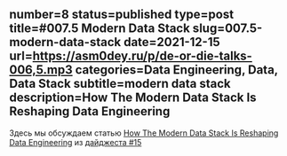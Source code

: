 number=8
status=published
type=post
title=#007.5 Modern Data Stack
slug=007.5-modern-data-stack
date=2021-12-15
url=https://asm0dey.ru/p/de-or-die-talks-006,5.mp3
categories=Data Engineering, Data, Data Stack
subtitle=modern data stack
description=How The Modern Data Stack Is Reshaping Data Engineering
---

Здесь мы обсуждаем статью [How The Modern Data Stack Is Reshaping Data Engineering](https://preset.io/blog/reshaping-data-engineering/) из [дайджеста #15](https://digest.deordie.org/15_The_good_the_bad_the_ugly_and_AWS/)
